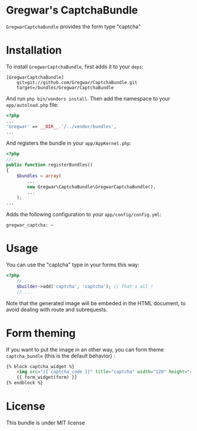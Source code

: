 Gregwar's CaptchaBundle
=====================

`GregwarCaptchaBundle` provides the form type "captcha"

Installation
============

To install `GregwarCaptchaBundle`, first adds it to your `deps`:

    [GregwarCaptchaBundle]
        git=git://github.com/Gregwar/CaptchaBundle.git
        target=/bundles/Gregwar/CaptchaBundle

And run `php bin/vendors install`. Then add the namespace to your `app/autoload.php` 
file:

```php
<?php
...
'Gregwar' => __DIR__.'/../vendor/bundles',
...
```

And registers the bundle in your `app/AppKernel.php`:

```php
<?php
//...
public function registerBundles()
{
    $bundles = array(
        ...
        new Gregwar\CaptchaBundle\GregwarCaptchaBundle(),
        ...
    );
...
```

Adds the following configuration to your `app/config/config.yml`:

    gregwar_captcha: ~

Usage
=====

You can use the "captcha" type in your forms this way:

```php
<?php
    // ...
    $builder->add('captcha', 'captcha'); // That's all !
    // ...
```

Note that the generated image will be embeded in the HTML document, to avoid dealing
with route and subrequests.

Form theming
============

If you want to put the image in an other way, you can form theme `captcha_bundle` (this
is the default behavior) :

```html
{% block captcha_widget %}
    <img src="{{ captcha_code }}" title="captcha" width="120" height="40" />
    {{ form_widget(form) }}
{% endblock %}
```

License
=======

This bundle is under MIT license
